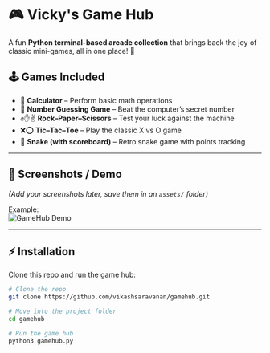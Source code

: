 # 🎮 Vicky's Game Hub  

A fun **Python terminal-based arcade collection** that brings back the joy of classic mini-games, all in one place! 🚀  

## 🕹️ Games Included  
- 🧮 **Calculator** – Perform basic math operations  
- 🎯 **Number Guessing Game** – Beat the computer’s secret number  
- ✊✋✌️ **Rock–Paper–Scissors** – Test your luck against the machine  
- ❌⭕ **Tic–Tac–Toe** – Play the classic X vs O game  
- 🐍 **Snake (with scoreboard)** – Retro snake game with points tracking  

---

## 📸 Screenshots / Demo  
*(Add your screenshots later, save them in an `assets/` folder)*  

Example:  
![GameHub Demo](assets/demo.png)  

---

## ⚡ Installation  

Clone this repo and run the game hub:  

```bash
# Clone the repo
git clone https://github.com/vikashsaravanan/gamehub.git

# Move into the project folder
cd gamehub

# Run the game hub
python3 gamehub.py

